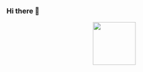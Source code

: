 ### Hi there 👋
<div id="header" align="center">
  <img src="https://s9.gifyu.com/images/SZiBp.gif" width="100"/>
</div>

<!--
**AdequacyOFF/AdequacyOFF** is a ✨ _special_ ✨ repository because its `README.md` (this file) appears on your GitHub profile.

Here are some ideas to get you started:

- 🔭 I’m currently working on ...
- 🌱 I’m currently learning ...
- 👯 I’m looking to collaborate on ...
- 🤔 I’m looking for help with ...
- 💬 Ask me about ...
- 📫 How to reach me: ...
- 😄 Pronouns: ...
- ⚡ Fun fact: ...
-->
